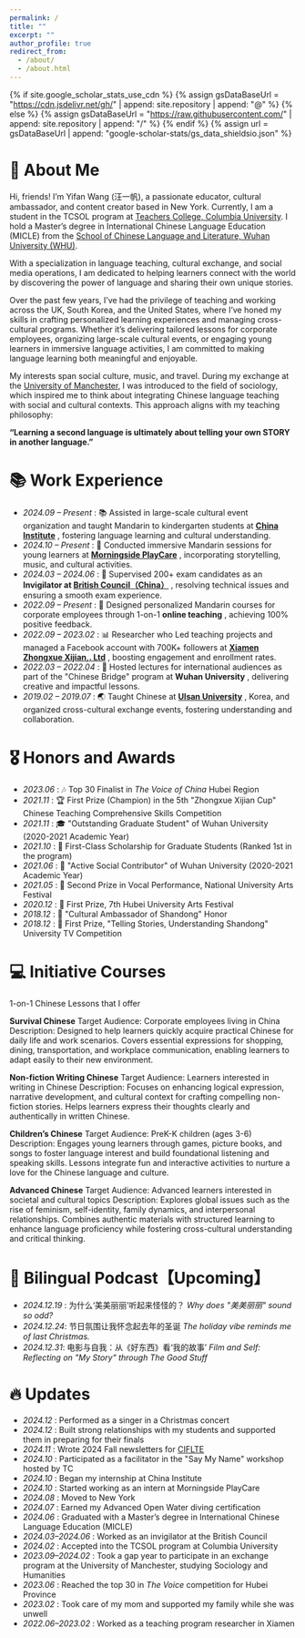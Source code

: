 ```yaml
---
permalink: /
title: ""
excerpt: ""
author_profile: true
redirect_from: 
  - /about/
  - /about.html
---
```

{% if site.google_scholar_stats_use_cdn %}
{% assign gsDataBaseUrl = "https://cdn.jsdelivr.net/gh/" | append: site.repository | append: "@" %}
{% else %}
{% assign gsDataBaseUrl = "https://raw.githubusercontent.com/" | append: site.repository | append: "/" %}
{% endif %}
{% assign url = gsDataBaseUrl | append: "google-scholar-stats/gs_data_shieldsio.json" %}

<span class='anchor' id='about-me'></span>

# 🐩 About Me

Hi, friends! I’m Yifan Wang (汪一帆), a passionate educator, cultural ambassador, and content creator based in New York. Currently, I am a student in the TCSOL program at [Teachers College, Columbia University](https://www.tc.columbia.edu/). I hold a Master’s degree in International Chinese Language Education (MICLE) from the [School of Chinese Language and Literature, Wuhan University (WHU)](https://chinese.whu.edu.cn/).

With a specialization in language teaching, cultural exchange, and social media operations, I am dedicated to helping learners connect with the world by discovering the power of language and sharing their own unique stories.

Over the past few years, I’ve had the privilege of teaching and working across the UK, South Korea, and the United States, where I’ve honed my skills in crafting personalized learning experiences and managing cross-cultural programs. Whether it’s delivering tailored lessons for corporate employees, organizing large-scale cultural events, or engaging young learners in immersive language activities, I am committed to making language learning both meaningful and enjoyable.

My interests span social culture, music, and travel. During my exchange at the [University of Manchester](https://www.manchester.ac.uk/), I was introduced to the field of sociology, which inspired me to think about integrating Chinese language teaching with social and cultural contexts. This approach aligns with my teaching philosophy:

**“Learning a second language is ultimately about telling your own STORY in another language.”**

# 📚 Work Experience

* *2024.09 – Present* :  📚 Assisted in large-scale cultural event organization and taught Mandarin to kindergarten students at  **[China Institute](https://chinainstitute.org/)** , fostering language learning and cultural understanding.
* *2024.10 – Present* :  👶 Conducted immersive Mandarin sessions for young learners at  **[Morningside PlayCare](https://morningsideplaycare.com/)** , incorporating storytelling, music, and cultural activities.
* *2024.03 – 2024.06* :  💼 Supervised 200+ exam candidates as an  **Invigilator at [British Council（China）](https://www.britishcouncil.cn/en)** , resolving technical issues and ensuring a smooth exam experience.
* *2022.09 – Present* :  🌟 Designed personalized Mandarin courses for corporate employees through 1-on-1  **online teaching** , achieving 100% positive feedback.
* *2022.09 – 2023.02* :  📊 Researcher who Led teaching projects and managed a Facebook account with 700K+ followers at  **[Xiamen Zhongxue Xijian,. Ltd](https://www.facebook.com/chinlingochinese)** , boosting engagement and enrollment rates.
* *2022.03 – 2022.04* :  🎥 Hosted lectures for international audiences as part of the "Chinese Bridge" program at  **Wuhan University** , delivering creative and impactful lessons.
* *2019.02 – 2019.07* :  🌏 Taught Chinese at  **[Ulsan University](https://china.ulsan.ac.kr/china)** , Korea, and organized cross-cultural exchange events, fostering understanding and collaboration.

# 🎖 Honors and Awards

- *2023.06* : 🎶 Top 30 Finalist in *The Voice of China* Hubei Region
- *2021.11* : 🏆 First Prize (Champion) in the 5th "Zhongxue Xijian Cup" Chinese Teaching Comprehensive Skills Competition
- *2021.11* : 🎓 "Outstanding Graduate Student" of Wuhan University (2020-2021 Academic Year)
- *2021.10* : 🥇 First-Class Scholarship for Graduate Students (Ranked 1st in the program)
- *2021.06* : 🌟 "Active Social Contributor" of Wuhan University (2020-2021 Academic Year)
- *2021.05* : 🎤 Second Prize in Vocal Performance, National University Arts Festival
- *2020.12* : 🌟 First Prize, 7th Hubei University Arts Festival
- *2018.12* : 🥇 "Cultural Ambassador of Shandong" Honor
- *2018.12* : 📖 First Prize, "Telling Stories, Understanding Shandong" University TV Competition

# 💻 Initiative Courses

1-on-1 Chinese Lessons that I offer

**Survival Chinese**
Target Audience: Corporate employees living in China
Description: Designed to help learners quickly acquire practical Chinese for daily life and work scenarios. Covers essential expressions for shopping, dining, transportation, and workplace communication, enabling learners to adapt easily to their new environment.

**Non-fiction Writing Chinese**
Target Audience: Learners interested in writing in Chinese
Description: Focuses on enhancing logical expression, narrative development, and cultural context for crafting compelling non-fiction stories. Helps learners express their thoughts clearly and authentically in written Chinese.

**Children’s Chinese**
Target Audience: PreK-K children (ages 3-6)
Description: Engages young learners through games, picture books, and songs to foster language interest and build foundational listening and speaking skills. Lessons integrate fun and interactive activities to nurture a love for the Chinese language and culture.

**Advanced Chinese**
Target Audience: Advanced learners interested in societal and cultural topics
Description: Explores global issues such as the rise of feminism, self-identity, family dynamics, and interpersonal relationships. Combines authentic materials with structured learning to enhance language proficiency while fostering cross-cultural understanding and critical thinking.

# 💬 Bilingual Podcast【Upcoming】

* *2024.12.19* : 为什么‘美美丽丽’听起来怪怪的？ *Why does "美美丽丽" sound so odd?*
* *2024.12.24*: 节日氛围让我怀念起去年的圣诞 *The holiday vibe reminds me of last Christmas.*
* *2024.12.31*: 电影与自我：从《好东西》看‘我的故事’ *Film and Self: Reflecting on "My Story" through *The Good Stuff**

# 🔥 Updates

* *2024.12* : Performed as a singer in a Christmas concert
* *2024.12* : Built strong relationships with my students and supported them in preparing for their finals
* *2024.11* : Wrote 2024 Fall newsletters for [CIFLTE](https://www.tc.columbia.edu/arts-and-humanities/tcsol-certificate/)
* *2024.10* : Participated as a facilitator in the "Say My Name" workshop hosted by TC
* *2024.10* : Began my internship at China Institute
* *2024.10* : Started working as an intern at Morningside PlayCare
* *2024.08* : Moved to New York
* *2024.07* : Earned my Advanced Open Water diving certification
* *2024.06* : Graduated with a Master’s degree in International Chinese Language Education (MICLE)
* *2024.03–2024.06* : Worked as an invigilator at the British Council
* *2024.02* : Accepted into the TCSOL program at Columbia University
* *2023.09–2024.02* : Took a gap year to participate in an exchange program at the University of Manchester, studying Sociology and Humanities
* *2023.06* : Reached the top 30 in *The Voice* competition for Hubei Province
* *2023.02* : Took care of my mom and supported my family while she was unwell
* *2022.06–2023.02* : Worked as a teaching program researcher in Xiamen
